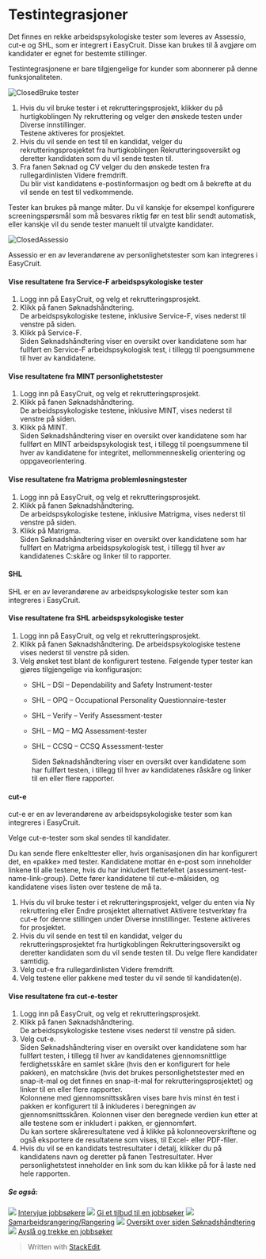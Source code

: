 # Testintegrasjoner

Det finnes en rekke arbeidspsykologiske tester som leveres av Assessio, cut-e og SHL, som er integrert i EasyCruit. Disse kan brukes til å avgjøre om kandidater er egnet for bestemte stillinger.

Testintegrasjonene er bare tilgjengelige for kunder som abonnerer på denne funksjonaliteten.

![Closed](../Skins/Default/Stylesheets/Images/transparent.gif)Bruke tester

1.  Hvis du vil bruke tester i et rekrutteringsprosjekt, klikker du på hurtigkoblingen Ny rekruttering og velger den ønskede testen under  Diverse innstillinger.  
    Testene aktiveres for prosjektet.
2.  Hvis du vil sende en test til en kandidat, velger du rekrutteringsprosjektet fra hurtigkoblingen  Rekrutteringsoversikt  og deretter kandidaten som du vil sende testen til.
3.  Fra fanen  Søknad og CV  velger du den ønskede testen fra rullegardinlisten  Videre fremdrift.  
    Du blir vist kandidatens e-postinformasjon og bedt om å bekrefte at du vil sende en test til vedkommende.

Tester kan brukes på mange måter. Du vil kanskje for eksempel konfigurere screeningspørsmål som må besvares riktig før en test blir sendt automatisk, eller kanskje vil du sende tester manuelt til utvalgte kandidater.

![Closed](../Skins/Default/Stylesheets/Images/transparent.gif)Assessio

Assessio er en av leverandørene av personlighetstester som kan integreres i EasyCruit.

#### Vise resultatene fra Service-F arbeidspsykologiske tester

1.  Logg inn på EasyCruit, og velg et rekrutteringsprosjekt.
2.  Klikk på fanen  Søknadshåndtering.  
    De arbeidspsykologiske testene, inklusive Service-F, vises nederst til venstre på siden.
3.  Klikk på  Service-F.  
    Siden  Søknadshåndtering  viser en oversikt over kandidatene som har fullført en Service-F arbeidspsykologisk test, i tillegg til poengsummene til hver av kandidatene.

#### Vise resultatene fra MINT personlighetstester

1.  Logg inn på EasyCruit, og velg et rekrutteringsprosjekt.
2.  Klikk på fanen  Søknadshåndtering.  
    De arbeidspsykologiske testene, inklusive MINT, vises nederst til venstre på siden.
3.  Klikk på  MINT.  
    Siden  Søknadshåndtering  viser en oversikt over kandidatene som har fullført en MINT arbeidspsykologisk test, i tillegg til poengsummene til hver av kandidatene for integritet, mellommenneskelig orientering og oppgaveorientering.

#### Vise resultatene fra Matrigma problemløsningstester

1.  Logg inn på EasyCruit, og velg et rekrutteringsprosjekt.
2.  Klikk på fanen  Søknadshåndtering.  
    De arbeidspsykologiske testene, inklusive Matrigma, vises nederst til venstre på siden.
3.  Klikk på  Matrigma.  
    Siden  Søknadshåndtering  viser en oversikt over kandidatene som har fullført en Matrigma arbeidspsykologisk test, i tillegg til hver av kandidatenes C:skåre og linker til to rapporter.

#### SHL

SHL er en av leverandørene av arbeidspsykologiske tester som kan integreres i EasyCruit.

#### Vise resultatene fra SHL arbeidspsykologiske tester

1.  Logg inn på EasyCruit, og velg et rekrutteringsprosjekt.
2.  Klikk på fanen  Søknadshåndtering. De arbeidspsykologiske testene vises nederst til venstre på siden.
3.  Velg ønsket test blant de konfigurert testene. Følgende typer tester kan gjøres tilgjengelige via konfigurasjon:
    -   SHL – DSI  – Dependability and Safety Instrument-tester
    -   SHL – OPQ  – Occupational Personality Questionnaire-tester
    -   SHL – Verify  – Verify Assessment-tester
    -   SHL – MQ  – MQ Assessment-tester
    -   SHL – CCSQ  – CCSQ Assessment-tester  
          
        Siden  Søknadshåndtering  viser en oversikt over kandidatene som har fullført testen, i tillegg til hver av kandidatenes råskåre og linker til en eller flere rapporter.

#### cut-e

cut-e er en av leverandørene av arbeidspsykologiske tester som kan integreres i EasyCruit.

Velge cut-e-tester som skal sendes til kandidater.

Du kan sende flere enkelttester eller, hvis organisasjonen din har konfigurert det, en «pakke» med tester. Kandidatene mottar én e-post som inneholder linkene til alle testene, hvis du har inkludert flettefeltet {assessment-test-name-link-group}. Dette fører kandidatene til cut-e-målsiden, og kandidatene vises listen over testene de må ta.

1.  Hvis du vil bruke tester i et rekrutteringsprosjekt, velger du enten via  Ny rekruttering  eller  Endre prosjektet  alternativet  Aktivere testverktøy fra cut-e for denne stillingen  under  Diverse innstillinger. Testene aktiveres for prosjektet.
2.  Hvis du vil sende en test til en kandidat, velger du rekrutteringsprosjektet fra hurtigkoblingen  Rekrutteringsoversikt  og deretter kandidaten som du vil sende testen til. Du velge flere kandidater samtidig.
3.  Velg cut-e fra rullegardinlisten  Videre fremdrift.
4.  Velg testene eller pakkene med tester du vil sende til kandidaten(e).

#### Vise resultatene fra cut-e-tester

1.  Logg inn på EasyCruit, og velg et rekrutteringsprosjekt.
2.  Klikk på fanen  Søknadshåndtering.  
    De arbeidspsykologiske testene vises nederst til venstre på siden.
3.  Velg  cut-e.  
    Siden  Søknadshåndtering  viser en oversikt over kandidatene som har fullført testen, i tillegg til hver av kandidatenes gjennomsnittlige ferdighetsskåre en  samlet skåre  (hvis den er konfigurert for hele pakken), en matchskåre (hvis det brukes personlighetstester med en snap-it-mal og det finnes en snap-it-mal for rekrutteringsprosjektet) og linker til en eller flere rapporter.  
    Kolonnene med gjennomsnittsskåren vises bare hvis minst én test i pakken er konfigurert til å inkluderes i beregningen av gjennomsnittsskåren. Kolonnen viser den beregnede verdien kun etter at alle testene som er inkludert i pakken, er gjennomført.  
    Du kan sortere skåreresultatene ved å klikke på kolonneoverskriftene og også eksportere de resultatene som vises, til Excel- eller PDF-filer.
4.  Hvis du vil se en kandidats testresultater i detalj, klikker du på kandidatens navn og deretter på fanen  Testresultater. Hver personlighetstest inneholder en  link  som du kan klikke på for å laste ned hele rapporten.

##### Se også:

![](../Resources/Images/icon-document-link.png)  [Intervjue jobbsøkere](interviewing_applicants.htm)
![](../Resources/Images/icon-document-link.png)  [Gi et tilbud til en jobbsøker](making_an_offer_to_an_applicant.htm)
![](../Resources/Images/icon-document-link.png)  [Samarbeidsrangering/Rangering](collaborative_rating_panel_review.htm)
![](../Resources/Images/icon-document-link.png)  [Oversikt over siden Søknadshåndtering](application_handling_page_overview.htm)
![](../Resources/Images/icon-document-link.png)  [Avslå og trekke en jobbsøker](rejecting_and_withdrawing_an_applicant.htm)


> Written with [StackEdit](https://stackedit.io/).
<!--stackedit_data:
eyJoaXN0b3J5IjpbLTQwODk0NTMxNF19
-->